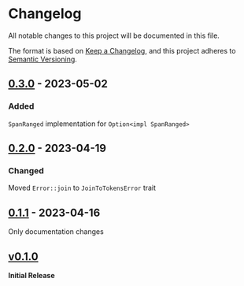 # Changelog
All notable changes to this project will be documented in this file.

The format is based on [Keep a Changelog](https://keepachangelog.com/en/1.0.0/),
and this project adheres to [Semantic Versioning](https://semver.org/spec/v2.0.0.html).

<!-- ## [Unreleased] -->
## [0.3.0] - 2023-05-02
### Added
`SpanRanged` implementation for `Option<impl SpanRanged>`

## [0.2.0] - 2023-04-19
### Changed
Moved `Error::join` to `JoinToTokensError` trait

## [0.1.1] - 2023-04-16
Only documentation changes

## [v0.1.0] 
**Initial Release**

[unreleased]: https://github.com/ModProg/manyhow/compare/v0.3.0...HEAD
[0.3.0]: https://github.com/ModProg/manyhow/compare/v0.2.0...v0.3.0
[0.2.0]: https://github.com/ModProg/manyhow/compare/v0.1.1...v0.2.0
[0.1.1]: https://github.com/ModProg/manyhow/compare/v0.1.0...v0.1.1
[v0.1.0]: https://github.com/ModProg/manyhow/tree/v0.1.0
